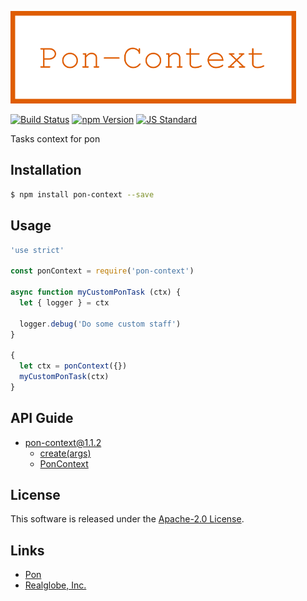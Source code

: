  <img src="assets/images/pon-context-banner.png" alt="Title Banner"
                    height="148"
                    style="height:148px"
/>


<!---
This file is generated by ape-tmpl. Do not update manually.
--->

<!-- Badge Start -->
<a name="badges"></a>

[![Build Status][bd_travis_com_shield_url]][bd_travis_com_url]
[![npm Version][bd_npm_shield_url]][bd_npm_url]
[![JS Standard][bd_standard_shield_url]][bd_standard_url]

[bd_repo_url]: https://github.com/realglobe-Inc/pon-context
[bd_travis_url]: http://travis-ci.org/realglobe-Inc/pon-context
[bd_travis_shield_url]: http://img.shields.io/travis/realglobe-Inc/pon-context.svg?style=flat
[bd_travis_com_url]: http://travis-ci.com/realglobe-Inc/pon-context
[bd_travis_com_shield_url]: https://api.travis-ci.com/realglobe-Inc/pon-context.svg?token=aeFzCpBZebyaRijpCFmm
[bd_license_url]: https://github.com/realglobe-Inc/pon-context/blob/master/LICENSE
[bd_codeclimate_url]: http://codeclimate.com/github/realglobe-Inc/pon-context
[bd_codeclimate_shield_url]: http://img.shields.io/codeclimate/github/realglobe-Inc/pon-context.svg?style=flat
[bd_codeclimate_coverage_shield_url]: http://img.shields.io/codeclimate/coverage/github/realglobe-Inc/pon-context.svg?style=flat
[bd_gemnasium_url]: https://gemnasium.com/realglobe-Inc/pon-context
[bd_gemnasium_shield_url]: https://gemnasium.com/realglobe-Inc/pon-context.svg
[bd_npm_url]: http://www.npmjs.org/package/pon-context
[bd_npm_shield_url]: http://img.shields.io/npm/v/pon-context.svg?style=flat
[bd_standard_url]: http://standardjs.com/
[bd_standard_shield_url]: https://img.shields.io/badge/code%20style-standard-brightgreen.svg

<!-- Badge End -->


<!-- Description Start -->
<a name="description"></a>

Tasks context for pon

<!-- Description End -->


<!-- Overview Start -->
<a name="overview"></a>



<!-- Overview End -->


<!-- Sections Start -->
<a name="sections"></a>

<!-- Section from "doc/guides/01.Installation.md.hbs" Start -->

<a name="section-doc-guides-01-installation-md"></a>

Installation
-----

```bash
$ npm install pon-context --save
```


<!-- Section from "doc/guides/01.Installation.md.hbs" End -->

<!-- Section from "doc/guides/02.Usage.md.hbs" Start -->

<a name="section-doc-guides-02-usage-md"></a>

Usage
---------

```javascript
'use strict'

const ponContext = require('pon-context')

async function myCustomPonTask (ctx) {
  let { logger } = ctx

  logger.debug('Do some custom staff')
}

{
  let ctx = ponContext({})
  myCustomPonTask(ctx)
}

```


<!-- Section from "doc/guides/02.Usage.md.hbs" End -->

<!-- Section from "doc/guides/10.API Guide.md.hbs" Start -->

<a name="section-doc-guides-10-a-p-i-guide-md"></a>

API Guide
-----

+ [pon-context@1.1.2](./doc/api/api.md)
  + [create(args)](./doc/api/api.md#pon-context-function-create)
  + [PonContext](./doc/api/api.md#pon-context-class)


<!-- Section from "doc/guides/10.API Guide.md.hbs" End -->


<!-- Sections Start -->


<!-- LICENSE Start -->
<a name="license"></a>

License
-------
This software is released under the [Apache-2.0 License](https://github.com/realglobe-Inc/pon-context/blob/master/LICENSE).

<!-- LICENSE End -->


<!-- Links Start -->
<a name="links"></a>

Links
------

+ [Pon][pon_url]
+ [Realglobe, Inc.][realglobe,_inc__url]

[pon_url]: https://github.com/realglobe-Inc/pon
[realglobe,_inc__url]: http://realglobe.jp

<!-- Links End -->
